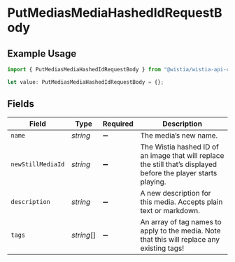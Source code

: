 # PutMediasMediaHashedIdRequestBody

## Example Usage

```typescript
import { PutMediasMediaHashedIdRequestBody } from "@wistia/wistia-api-client/models/operations";

let value: PutMediasMediaHashedIdRequestBody = {};
```

## Fields

| Field                                                                                                            | Type                                                                                                             | Required                                                                                                         | Description                                                                                                      |
| ---------------------------------------------------------------------------------------------------------------- | ---------------------------------------------------------------------------------------------------------------- | ---------------------------------------------------------------------------------------------------------------- | ---------------------------------------------------------------------------------------------------------------- |
| `name`                                                                                                           | *string*                                                                                                         | :heavy_minus_sign:                                                                                               | The media’s new name.                                                                                            |
| `newStillMediaId`                                                                                                | *string*                                                                                                         | :heavy_minus_sign:                                                                                               | The Wistia hashed ID of an image that will replace the still that’s displayed before the player starts playing.<br/> |
| `description`                                                                                                    | *string*                                                                                                         | :heavy_minus_sign:                                                                                               | A new description for this media. Accepts plain text or markdown.                                                |
| `tags`                                                                                                           | *string*[]                                                                                                       | :heavy_minus_sign:                                                                                               | An array of tag names to apply to the media. Note that this will replace any existing tags!                      |